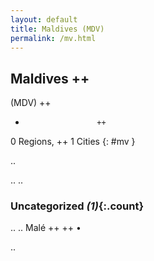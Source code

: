 ```yaml
---
layout: default
title: Maldives (MDV)
permalink: /mv.html
---
```



## Maldives   ++
(MDV)  ++
-                     ++
0 Regions, ++
1 Cities
{: #mv }

.. 




.. 
.. 


### Uncategorized _(1)_{:.count}


..
..
Malé  ++
 ++
•




.. 
 
